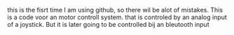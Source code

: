 this is the fisrt time I am using github, so there wil be alot of mistakes. This is a code voor an motor controll system. that is controled by an analog input of a joystick. But it is later going to be controlled bij an bleutooth input 
